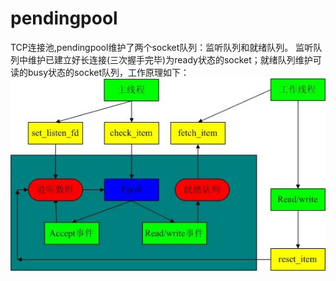 # pendingpool
TCP连接池,pendingpool维护了两个socket队列：监听队列和就绪队列。
监听队列中维护已建立好长连接(三次握手完毕)为ready状态的socket；就绪队列维护可读的busy状态的socket队列，工作原理如下：
![原理图](https://github.com/whutbd/pendingpool/blob/master/images/1.jpg)
